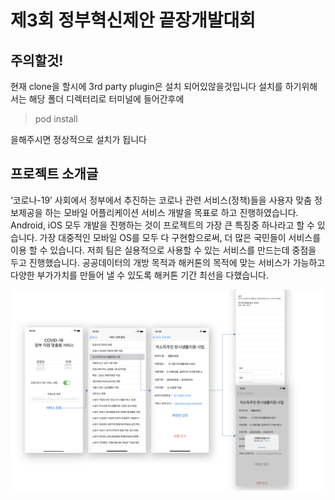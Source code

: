 # 제3회 정부혁신제안 끝장개발대회

## 주의할것!
현재 clone을 할시에 3rd party plugin은 설치 되어있않을것입니다
설치를 하기위해서는 해당 폴더 디렉터리로 터미널에 들어간후에



> pod install

을해주시면 정상적으로 설치가 됩니다


## 프로젝트 소개글

‘코로나-19’ 사회에서 정부에서 추진하는 코로나 관련 서비스(정책)들을 사용자 맞춤 정보제공을 하는 모바일 어플리케이션 서비스 개발을 목표로 하고 진행하였습니다. Android, iOS 모두 개발을 진행하는 것이 프로젝트의 가장 큰 특징중 하나라고 할 수 있습니다. 가장 대중적인 모바일 OS를 모두 다 구현함으로써, 더 많은 국민들이 서비스를 이용 할 수 있습니다.
저희 팀은 실용적으로 사용할 수 있는 서비스를 만드는데 중점을 두고 진행했습니다. 공공데이터의 개방 목적과 해커톤의 목적에 맞는 서비스가 가능하고 다양한 부가가치를 만들어 낼 수 있도록 해커톤 기간 최선을 다했습니다.


![screenshot](/screenshot/img.png)
